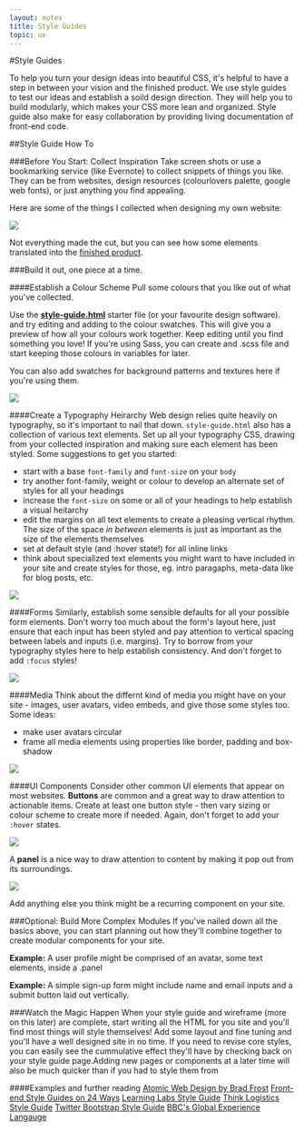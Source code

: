 ```yaml
---
layout: notes
title: Style Guides
topic: ux
---
```


#Style Guides

To help you turn your design ideas into beautiful CSS, it's helpful to have a step in between your vision and the finished product. We use style guides to test our ideas and establish a soild design direction. They will help you to build modularly, which makes your CSS more lean and organized. Style guide also make for easy collaboration by providing living documentation of front-end code.

##Style Guide How To

###Before You Start: Collect Inspiration
Take screen shots or use a bookmarking service (like Evernote) to collect snippets of things you like. They can be from websites, design resources (colourlovers palette, google web fonts), or just anything you find appealing.

Here are some of the things I collected when designing my own website:

![](http://f.cl.ly/items/1g3w0w1P0t3O1b2H1x1j/inspiration.jpg)

Not everything made the cut, but you can see how some elements translated into the [finished product](http://brennaobrien.com). 

<!-- ![](http://f.cl.ly/items/0h3Q2t2b26441D0g2q3Y/Screen%20Shot%202014-02-13%20at%2010.55.27%20PM.png)   -->  


###Build it out, one piece at a time.

####Establish a Colour Scheme
Pull some colours that you like out of what you've collected.

Use the <a href="exercises/style-guide.html" class="exercise">**style-guide.html**</a> starter file (or your favourite design software). and try editing and adding to the colour swatches. This will give you a preview of how all your colours work together. Keep editing until you find something you love! If you're using Sass, you can create and .scss file and start keeping those colours in variables for later.

You can also add swatches for background patterns and textures here if you're using them.

![](http://f.cl.ly/items/1Q3j1t2D060b2p470t0R/Screen%20Shot%202014-02-16%20at%201.10.09%20PM.png)    

####Create a Typography Heirarchy
Web design relies quite heavily on typography, so it's important to nail that down. `style-guide.html` also has a collection of various text elements. Set up all your typography CSS, drawing from your collected inspiration and making sure each element has been styled. Some suggestions to get you started:

* start with a base `font-family` and `font-size` on your `body`
* try another font-family, weight or colour to develop an alternate set of styles for all your headings
* increase the `font-size` on some or all of your headings to help establish a visual heitarchy
* edit the margins on all text elements to create a pleasing vertical rhythm. The size of the space *in between* elements is just as important as the size of the elements themselves
* set at default style (and :hover state!) for all inline links
* think about specialized text elements you might want to have included in your site and create styles for those, eg. intro paragaphs, meta-data like for blog posts, etc.

![](http://f.cl.ly/items/433V1c2A0J1b0Z1S3i09/type.png)

####Forms
Similarly, establish some sensible defaults for all your possible form elements. Don't worry too much about the form's layout here, just ensure that each input has been styled and pay attention to vertical spacing between labels and inputs (i.e. margins). Try to borrow from your typography styles here to help establish consistency. And don't forget to add `:focus` styles!

![](http://f.cl.ly/items/230R3N3y0s2V2T094416/Screen%20Shot%202014-02-16%20at%201.15.41%20PM.png)

####Media
Think about the differnt kind of media you might have on your site - images, user avatars, video embeds, and give those some styles too. Some ideas:
* make user avatars circular
* frame all media elements using properties like border, padding and box-shadow

![](http://f.cl.ly/items/100w0O0p0A2h3N0h0k2q/Screen%20Shot%202014-02-16%20at%201.20.48%20PM.png)

####UI Components
Consider other common UI elements that appear on most websites.  **Buttons** are common and a great way to draw attention to actionable items.  Create at least one button style - then vary sizing or colour scheme to create more if needed. Again, don't forget to add your `:hover` states.

![](http://f.cl.ly/items/2Z0e0R0r1v3H412B1A3z/buttons.gif)

A **panel** is a nice way to draw attention to content by making it pop out from its surroundings.

![](http://f.cl.ly/items/0p2d313Y3D2E1M0D1d1J/Screen%20Shot%202014-02-16%20at%201.24.19%20PM.png)

Add anything else you think might be a recurring component on your site.

###Optional: Build More Complex Modules
If you've nailed down all the basics above, you can start planning out how they'll combine together to create modular components for your site. 

**Example:** A user profile might be comprised of an avatar, some text elements, inside a .panel

**Example:** A simple sign-up form might include name and email inputs and a submit button laid out vertically.

###Watch the Magic Happen
When your style guide and wireframe (more on this later) are complete, start writing all the HTML for you site and you'll find most things will style themselves! Add some layout and fine tuning and you'll have a well designed site in no time. If you need to revise core styles, you can easily see the cummulative effect they'll have by checking back on your style guide page.Adding new pages or components at a later time will also be much quicker than if you had to style them from <scratch class=""></scratch>

####Examples and further reading
[Atomic Web Design by Brad Frost](http://bradfrostweb.com/blog/post/atomic-web-design/)
[Front-end Style Guides on 24 Ways](http://24ways.org/2011/front-end-style-guides/)
[Learning Labs Style Guide](http://learninglabs.org/style-guide/)
[Think Logistics Style Guide](http://www.thinklogistics.com/style-guide/)
[Twitter Bootstrap Style Guide](http://stylebootstrap.info/)
[BBC's Global Experience Langauge](http://www.bbc.co.uk/gel/web/building-blocks/typography/fonts)
